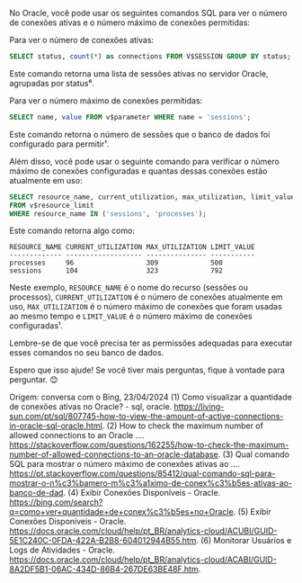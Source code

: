 No Oracle, você pode usar os seguintes comandos SQL para ver o número de conexões ativas e o número máximo de conexões permitidas:

Para ver o número de conexões ativas:

```sql
SELECT status, count(*) as connections FROM V$SESSION GROUP BY status;
```

Este comando retorna uma lista de sessões ativas no servidor Oracle, agrupadas por status⁶.

Para ver o número máximo de conexões permitidas:

```sql
SELECT name, value FROM v$parameter WHERE name = 'sessions';
```

Este comando retorna o número de sessões que o banco de dados foi configurado para permitir¹.

Além disso, você pode usar o seguinte comando para verificar o número máximo de conexões configuradas e quantas dessas conexões estão atualmente em uso:

```sql
SELECT resource_name, current_utilization, max_utilization, limit_value 
FROM v$resource_limit 
WHERE resource_name IN ('sessions', 'processes');
```

Este comando retorna algo como:

```
RESOURCE_NAME CURRENT_UTILIZATION MAX_UTILIZATION LIMIT_VALUE
------------- ------------------- --------------- -----------
processes     96                  309             500
sessions      104                 323             792
```

Neste exemplo, `RESOURCE_NAME` é o nome do recurso (sessões ou processos), `CURRENT_UTILIZATION` é o número de conexões atualmente em uso, `MAX_UTILIZATION` é o número máximo de conexões que foram usadas ao mesmo tempo e `LIMIT_VALUE` é o número máximo de conexões configuradas¹.

Lembre-se de que você precisa ter as permissões adequadas para executar esses comandos no seu banco de dados.

Espero que isso ajude! Se você tiver mais perguntas, fique à vontade para perguntar. 😊

Origem: conversa com o Bing, 23/04/2024
(1) Como visualizar a quantidade de conexões ativas no Oracle? - sql, oracle. https://living-sun.com/pt/sql/807745-how-to-view-the-amount-of-active-connections-in-oracle-sql-oracle.html.
(2) How to check the maximum number of allowed connections to an Oracle .... https://stackoverflow.com/questions/162255/how-to-check-the-maximum-number-of-allowed-connections-to-an-oracle-database.
(3) Qual comando SQL para mostrar o número máximo de conexões ativas ao .... https://pt.stackoverflow.com/questions/85412/qual-comando-sql-para-mostrar-o-n%c3%bamero-m%c3%a1ximo-de-conex%c3%b5es-ativas-ao-banco-de-dad.
(4) Exibir Conexões Disponíveis - Oracle. https://bing.com/search?q=como+ver+quantidade+de+conex%c3%b5es+no+Oracle.
(5) Exibir Conexões Disponíveis - Oracle. https://docs.oracle.com/cloud/help/pt_BR/analytics-cloud/ACUBI/GUID-5E1C240C-0FDA-422A-B2B8-604012944B55.htm.
(6) Monitorar Usuários e Logs de Atividades - Oracle. https://docs.oracle.com/cloud/help/pt_BR/analytics-cloud/ACABI/GUID-8A2DF5B1-06AC-434D-86B4-267DE63BE48F.htm.